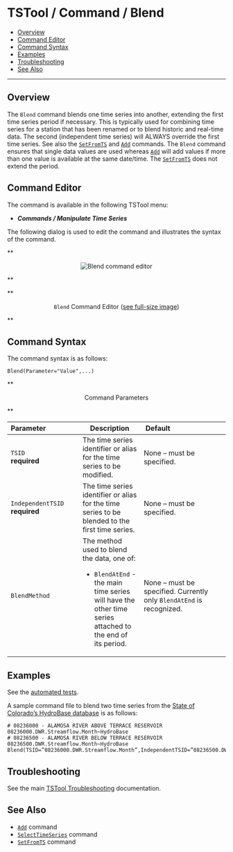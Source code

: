 # TSTool / Command / Blend #

*   [Overview](#overview)
*   [Command Editor](#command-editor)
*   [Command Syntax](#command-syntax)
*   [Examples](#examples)
*   [Troubleshooting](#troubleshooting)
*   [See Also](#see-also)

-------------------------

## Overview ##

The `Blend` command blends one time series into another,
extending the first time series period if necessary.
This is typically used for combining time series for a station that has been
renamed or to blend historic and real-time data.
The second (independent time series) will ALWAYS override the first time series.
See also the [`SetFromTS`](../SetFromTS/SetFromTS.md) and [`Add`](../Add/Add.md) commands.
The `Blend` command ensures that single data values are used whereas
[`Add`](../Add/Add.md) will add values if more than one value is available at the same date/time.
The [`SetFromTS`](../SetFromTS/SetFromTS.md) does not extend the period.

## Command Editor ##

The command is available in the following TSTool menu:

*   ***Commands / Manipulate Time Series***

The following dialog is used to edit the command and illustrates the syntax of the command.

**<p style="text-align: center;">
![Blend command editor](Blend.png)
</p>**

**<p style="text-align: center;">
`Blend` Command Editor (<a href="../Blend.png">see full-size image</a>)
</p>**

## Command Syntax ##

The command syntax is as follows:

```text
Blend(Parameter="Value",...)
```
**<p style="text-align: center;">
Command Parameters
</p>**

|**Parameter**&nbsp;&nbsp;&nbsp;&nbsp;&nbsp;&nbsp;&nbsp;&nbsp;&nbsp;&nbsp;&nbsp;&nbsp;&nbsp;&nbsp;&nbsp;&nbsp;|**Description**|**Default**&nbsp;&nbsp;&nbsp;&nbsp;&nbsp;&nbsp;&nbsp;&nbsp;&nbsp;&nbsp;&nbsp;&nbsp;&nbsp;&nbsp;&nbsp;&nbsp;&nbsp;&nbsp;&nbsp;&nbsp;&nbsp;&nbsp;&nbsp;&nbsp;&nbsp;&nbsp;&nbsp;|
|--------------|-----------------|-----------------|
|`TSID`<br>**required**|The time series identifier or alias for the time series to be modified.|None – must be specified.|
|`IndependentTSID`<br>**required**|The time series identifier or alias for the time series to be blended to the first time series.|None – must be specified.|
|`BlendMethod`|The method used to blend the data, one of:<ul><li>`BlendAtEnd` - the main time series will have the other time series attached to the end of its period.</li></ul>|None – must be specified.  Currently only `BlendAtEnd` is recognized.|

## Examples ##

See the [automated tests](https://github.com/OpenCDSS/cdss-app-tstool-test/tree/master/test/commands/Blend).

A sample command file to blend two time series from the [State of Colorado’s HydroBase database](../../datastore-ref/CO-HydroBase/CO-HydroBase.md)
is as follows:

```text
# 08236000 - ALAMOSA RIVER ABOVE TERRACE RESERVOIR
08236000.DWR.Streamflow.Month~HydroBase
# 08236500 - ALAMOSA RIVER BELOW TERRACE RESERVOIR
08236500.DWR.Streamflow.Month~HydroBase
Blend(TSID=”08236000.DWR.Streamflow.Month”,IndependentTSID=”08236500.DWR.Streamflow.Month”,BlendMethod=”BlendAtEnd”)
```

## Troubleshooting ##

See the main [TSTool Troubleshooting](../../troubleshooting/troubleshooting.md) documentation.

## See Also ##

*   [`Add`](../Add/Add.md) command
*   [`SelectTimeSeries`](../SelectTimeSeries/SelectTimeSeries.md) command
*   [`SetFromTS`](../SetFromTS/SetFromTS.md) command
